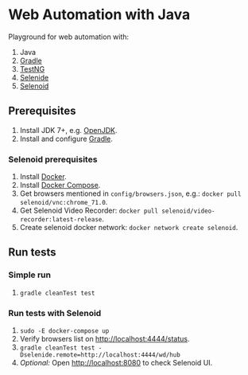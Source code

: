 # Web Automation with Java

Playground for web automation with:

1. Java
1. [Gradle](https://gradle.org/)
1. [TestNG](https://testng.org)
1. [Selenide](https://selenide.org/)
1. [Selenoid](https://github.com/aerokube/selenoid)

## Prerequisites

1. Install JDK 7+, e.g. [OpenJDK](https://openjdk.java.net/).
1. Install and configure [Gradle](https://gradle.org/).

### Selenoid prerequisites

1. Install [Docker](https://docs.docker.com/install/).
1. Install [Docker Compose](https://docs.docker.com/compose/install/).
1. Get browsers mentioned in `config/browsers.json`, e.g.: `docker pull selenoid/vnc:chrome_71.0`.
1. Get Selenoid Video Recorder: `docker pull selenoid/video-recorder:latest-release`.
1. Create selenoid docker network: `docker network create selenoid`.

## Run tests

### Simple run

1. `gradle cleanTest test`

### Run tests with Selenoid

1. `sudo -E docker-compose up`
1. Verify browsers list on [http://localhost:4444/status](http://localhost:4444/status).
1. `gradle cleanTest test -Dselenide.remote=http://localhost:4444/wd/hub`
1. *Optional:* Open [http://localhost:8080](http://localhost:8080/#/) to check Selenoid UI.